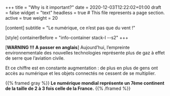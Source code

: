 +++
title = "Why is it important?"
date = 2020-12-03T12:22:02+01:00
draft = false
widget = "text"
headless = true  # This file represents a page section.
active = true
weight = 20

[content]
	subtitle = "Le numérique, ce n’est pas que du vent !"

[style]
	containerBefore = "info-container stack-l --s2"
+++

[**WARNING !!! A passer en anglais**] Aujourd’hui, l’empreinte environnementale des nouvelles technologies représente
plus de gaz à effet de serre que l’aviation civile.

Et ce chiffre est en constante augmentation : de plus en plus de gens ont accès au numérique et les objets connectés ne
cessent de se multiplier.

{{% framed gray %}} **Le numérique mondial représente un 7ème continent de la taille de 2 à 3 fois celle de la France.**
{{% /framed %}}
